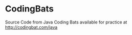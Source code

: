 # CodingBats

Source Code from Java Coding Bats available for practice at http://codingbat.com/java
